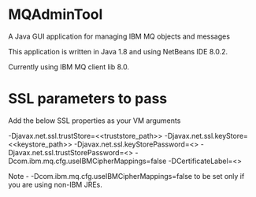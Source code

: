 # MQAdminTool

A Java GUI application for managing IBM MQ objects and messages

This application is written in Java 1.8 and using NetBeans IDE 8.0.2.

Currently using IBM MQ client lib 8.0.



# SSL parameters to pass

Add the below SSL properties as your VM arguments

-Djavax.net.ssl.trustStore=<<truststore_path>> -Djavax.net.ssl.keyStore=<<keystore_path>> -Djavax.net.ssl.keyStorePassword=<<password>> -Djavax.net.ssl.trustStorePassword=<<password>> -Dcom.ibm.mq.cfg.useIBMCipherMappings=false -DCertificateLabel=<<yours>>
  
  Note - -Dcom.ibm.mq.cfg.useIBMCipherMappings=false to be set only if you are using non-IBM JREs.
